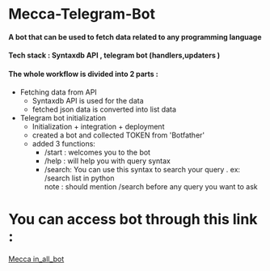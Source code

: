 # Mecca-Telegram-Bot
#### A bot that can be used to fetch data related to any programming language
#### Tech stack : Syntaxdb API , telegram bot (handlers,updaters )
#### The whole workflow is divided into 2 parts :
* Fetching data from API
   - Syntaxdb API is used for the data 
   - fetched json data is converted into list data 
* Telegram bot initialization
  - Initialization + integration + deployment
  - created a bot and collected TOKEN from 'Botfather'
  - added 3 functions:
    - /start : welcomes you to the bot
    - /help  : will help you with query syntax
    - /search: You can use this syntax to search your query . ex: /search list in python </br>
               note : should mention /search before any query you want to ask

# You can access bot through this link :
[Mecca in_all_bot](https://t.me/in_all_bot)
               
               
